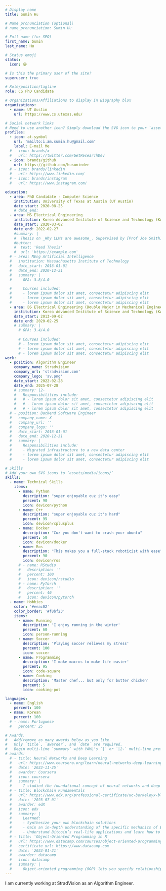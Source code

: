 ```yaml
---
# Display name
title: Sumin Hu

# Name pronunciation (optional)
# name_pronunciation: Sumin Hu

# Full name (for SEO)
first_name: Sumin
last_name: Hu

# Status emoji
status:
  icon: 😁

# Is this the primary user of the site?
superuser: true

# Role/position/tagline
role: CS PhD Candidate

# Organizations/Affiliations to display in Biography blox
organizations:
  - name: UT Austin
    url: https://www.cs.utexas.edu/

# Social network links
# Need to use another icon? Simply download the SVG icon to your `assets/media/icons/` folder.
profiles:
  - icon: at-symbol
    url: 'mailto:i.am.sumin.hu@gmail.com'
    label: E-mail Me
  # - icon: brands/x
  #   url: https://twitter.com/GetResearchDev
  - icon: brands/github
    url: https://github.com/husuninder
  # - icon: brands/linkedin
  #   url: https://www.linkedin.com/
  # - icon: brands/instagram
  #   url: https://www.instagram.com/

education:
  - area: PhD Candidate - Computer Science
    institution: University of Texas at Austin (UT Austin)
    date_start: 2020-08-25
    # date_end: 
  - area: MS Electrical Engineering
    institution: Korea Advanced Institute of Science and Technology (KAIST)
    date_start: 2020-03-02
    date_end: 2022-02-27
    #summary: |
    #  Thesis on _Why LLMs are awesome_. Supervised by [Prof Joe Smith](https://example.com). Presented papers at 5 IEEE conferences with the contributions being published in 2 Springer journals.
    #button:
    #  text: 'Read Thesis'
    #  url: 'https://example.com'
  # - area: MEng Artificial Intelligence
  #   institution: Massachusetts Institute of Technology
  #   date_start: 2016-01-01
  #   date_end: 2020-12-31
  #   summary: |
  #     GPA: 3.8/4.0

  #     Courses included:
  #     - lorem ipsum dolor sit amet, consectetur adipiscing elit
  #     - lorem ipsum dolor sit amet, consectetur adipiscing elit
  #     - lorem ipsum dolor sit amet, consectetur adipiscing elit
  - area: BS Electrical Engineering (Double Major in Mechanical Engineering)
    institution: Korea Advanced Institute of Science and Technology (KAIST)
    date_start: 2013-09-02
    date_end: 2020-02-25
    # summary: |
      # GPA: 3.4/4.0
      
      # Courses included:
      # - lorem ipsum dolor sit amet, consectetur adipiscing elit
      # - lorem ipsum dolor sit amet, consectetur adipiscing elit
      # - lorem ipsum dolor sit amet, consectetur adipiscing elit
work:
  - position: Algorithm Engineer
    company_name: Stradvision
    company_url: 'stradvision.com'
    company_logo: 'sv.png'
    date_start: 2022-02-28
    date_end: 2025-07-28
    # summary: |2-
    #   Responsibilities include:
    #   # - lorem ipsum dolor sit amet, consectetur adipiscing elit
    #   # - lorem ipsum dolor sit amet, consectetur adipiscing elit
    #   # - lorem ipsum dolor sit amet, consectetur adipiscing elit
  # - position: Backend Software Engineer
  #   company_name: X
  #   company_url: ''
  #   company_logo: ''
  #   date_start: 2016-01-01
  #   date_end: 2020-12-31
  #   summary: |
  #     Responsibilities include:
  #     - Migrated infrastructure to a new data center
  #     - lorem ipsum dolor sit amet, consectetur adipiscing elit
  #     - lorem ipsum dolor sit amet, consectetur adipiscing elit

# Skills
# Add your own SVG icons to `assets/media/icons/`
skills:
  - name: Technical Skills
    items:
      - name: Python
        description: "super enjoyable cuz it's easy"
        percent: 90
        icon: devicon/python
      - name: C++
        description: "super enjoyable cuz it's hard"
        percent: 95
        icon: devicon/cplusplus
      - name: Docker
        description: "Cuz you don't want to crash your ubuntu"
        percent: 50
        icon: devicon/docker
      - name: Ros
        description: "This makes you a full-stack roboticist with ease"
        percent: 90
        icon: devicon/ros          
      # - name: RStudio
      #   description: ''
      #   percent: 100
      #   icon: devicon/rstudio
      # - name: PyTorch
      #   description: ''
      #   percent: 40
      #   icon: devicon/pytorch
  - name: Hobbies
    color: '#eeac02'
    color_border: '#f0bf23'
    items:
      - name: Running
        description: 'I enjoy running in the winter'
        percent: 60
        icon: person-running
      - name: Soccer
        description: 'Playing soccer relieves my stress'
        percent: 100
        icon: soccer
      - name: Programming
        description: 'I make macros to make life easier'
        percent: 95
        icon: code-square
      - name: Cooking
        description: 'Master chef... but only for butter chicken'
        percent: 5
        icon: cooking-pot

languages:
  - name: English
    percent: 100
  - name: Korean
    percent: 100
  # - name: Portuguese
  #   percent: 25

# Awards.
#   Add/remove as many awards below as you like.
#   Only `title`, `awarder`, and `date` are required.
#   Begin multi-line `summary` with YAML's `|` or `|2-` multi-line prefix and indent 2 spaces below.
# awards:
  # - title: Neural Networks and Deep Learning
  #   url: https://www.coursera.org/learn/neural-networks-deep-learning
  #   date: '2023-11-25'
  #   awarder: Coursera
  #   icon: coursera
  #   summary: |
  #     I studied the foundational concept of neural networks and deep learning. By the end, I was familiar with the significant technological trends driving the rise of deep learning; build, train, and apply fully connected deep neural networks; implement efficient (vectorized) neural networks; identify key parameters in a neural network’s architecture; and apply deep learning to your own applications.
  # - title: Blockchain Fundamentals
  #   url: https://www.edx.org/professional-certificate/uc-berkeleyx-blockchain-fundamentals
  #   date: '2023-07-01'
  #   awarder: edX
  #   icon: edx
  #   summary: |
  #     Learned:
  #     - Synthesize your own blockchain solutions
  #     - Gain an in-depth understanding of the specific mechanics of Bitcoin
  #     - Understand Bitcoin’s real-life applications and learn how to attack and destroy Bitcoin, Ethereum, smart contracts and Dapps, and alternatives to Bitcoin’s Proof-of-Work consensus algorithm
  # - title: 'Object-Oriented Programming in R'
  #   url: https://www.datacamp.com/courses/object-oriented-programming-with-s3-and-r6-in-r
  #   certificate_url: https://www.datacamp.com
  #   date: '2023-01-21'
  #   awarder: datacamp
  #   icon: datacamp
  #   summary: |
  #     Object-oriented programming (OOP) lets you specify relationships between functions and the objects that they can act on, helping you manage complexity in your code. This is an intermediate level course, providing an introduction to OOP, using the S3 and R6 systems. S3 is a great day-to-day R programming tool that simplifies some of the functions that you write. R6 is especially useful for industry-specific analyses, working with web APIs, and building GUIs.
---
```


<!-- I am currently Director of Cloud Infrastructure at GenCoin where I am leading teams on edge computing, deep sea data center architecture, and hivemind optimization. -->
I am currently working at StradVision as an Algorithm Engineer.
